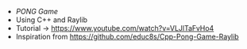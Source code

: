 - *PONG Game*
- Using C++ and Raylib
- Tutorial -> https://www.youtube.com/watch?v=VLJlTaFvHo4
- Inspiration from https://github.com/educ8s/Cpp-Pong-Game-Raylib
